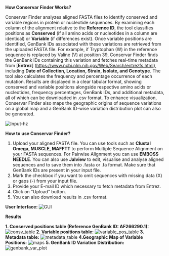 **How Conservar Finder Works?**

Conservar Finder analyzes aligned FASTA files to identify conserved and variable regions in protein or nucleotide sequences. By examining each column of the alignment relative to the **Reference ID**, the tool classifies positions as **Conserved** (if all amino acids or nucleotides in a column are identical) or **Variable** (if differences exist). Once variable positions are identified, GenBank IDs associated with these variations are retrieved from the uploaded FASTA file. For example, if Tryptophan (W) in the reference sequence is replaced by Valine (V) at position 39, Conservar Finder finds the GenBank IDs containing this variation and fetches real-time metadata from [**Entrez**] (https://www.ncbi.nlm.nih.gov/Web/Search/entrezfs.html), including **Date of Collection, Location, Strain, Isolate, and Genotype**. The tool also calculates the frequency and percentage occurrence of each mutation. Results are displayed in a clear tabular format, showing conserved and variable positions alongside respective amino acids or nucleotides, frequency percentages, GenBank IDs, and additional metadata, all of which can be downloaded in .csv format. To enhance visualization, Conservar Finder also maps the geographic origins of sequence variations on a global map and a GenBank ID-wise variation distribution plot can also be generated.

![Input-hz](https://github.com/user-attachments/assets/5a583718-defd-4c45-84f9-df7286df027f)

**How to use Conservar Finder?**
1. Upload your aligned FASTA file. You can use tools such as **Clustal Omega, MUSCLE, MAFFTT** to perform Multiple Sequence Alignment on your FASTA sequences. For Pairwise Alignment you can use **EMBOSS NEEDLE**. You can also use **Jalview** to edit, visualise and analyse aligned sequences and to save them into .fasta or .fa format. Make sure that GenBank IDs are present in your input file.
2. Mark the checkbox if you want to omit sequences with missing data (X) or gaps (-) from your input file.
3. Provide your E-mail ID which necessary to fetch metadata from Entrez.
4. Click on "Upload" button.
5. You can also download results in .csv format.

**User Interface:**
![GUI](https://github.com/user-attachments/assets/4fcfc0c1-285f-45a9-811c-106ded57a82e)

**Results**

**1. Conserved positions table (Reference GenBank ID: AF266290.1):** 
![consv_table](https://github.com/user-attachments/assets/3b767177-452e-467e-bdef-f7e9dc78d506)
**2. Variable positions table:** 
![variable_pos_table](https://github.com/user-attachments/assets/b3572d4b-3a8d-4548-a321-bb2033218136)
**3. Metadata table:**
![metadata_table](https://github.com/user-attachments/assets/378ae1cd-67a9-45a6-8603-158157311684)
**4.Geographic Map of Variable Positions:**
![maps](https://github.com/user-attachments/assets/a84f4a04-77cf-43c6-bd1e-8223efbed9a2)
**5. GenBank ID Variation Distribution:**
![genbank_var_plot](https://github.com/user-attachments/assets/31e809b5-134b-48eb-a9d9-a4b1fb33e441)




